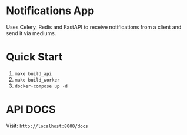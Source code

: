# Notifications App
Uses Celery, Redis and FastAPI to receive notifications from a client and send it via mediums.

# Quick Start
1. `make build_api`
2. `make build_worker`
3. `docker-compose up -d`

# API DOCS
Visit: `http://localhost:8000/docs`
